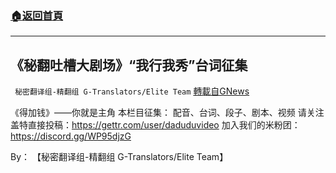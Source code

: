 ###  [:house:返回首頁](https://github.com/ourhimalayas/txt)
---


## 《秘翻吐槽大剧场》“我行我秀”台词征集
` 秘密翻译组-精翻组 G-Translators/Elite Team` [轉載自GNews](https://gnews.org/zh-hans/1555238/)

《得加钱》——你就是主角
本栏目征集：
配音、台词、段子、剧本、视频
请关注盖特直接投稿：https://gettr.com/user/daduduvideo
加入我们的米粉团：https://discord.gg/WP95djzG

By： 【秘密翻译组-精翻组 G-Translators/Elite Team】
